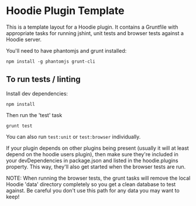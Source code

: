 # Hoodie Plugin Template

This is a template layout for a Hoodie plugin. It contains a Gruntfile with
appropriate tasks for running jshint, unit tests and browser tests against
a Hoodie server.

You'll need to have phantomjs and grunt installed:

```
npm install -g phantomjs grunt-cli
```

## To run tests / linting

Install dev dependencies:

```
npm install
```

Then run the 'test' task

```
grunt test
```

You can also run `test:unit` or `test:browser` individually.

If your plugin depends on other plugins being present (usually it will at
least depend on the hoodie users plugin), then make sure they're included
in your devDependencies in package.json and listed in the hoodie.plugins
property. This way, they'll also get started when the browser tests are
run.

NOTE: When running the browser tests, the grunt tasks will remove the local
Hoodie 'data' directory completely so you get a clean database to test
against. Be careful you don't use this path for any data you may want to
keep!

